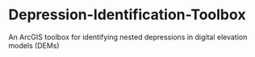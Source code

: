 # Depression-Identification-Toolbox
An ArcGIS toolbox for identifying nested depressions in digital elevation models (DEMs)
